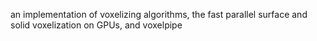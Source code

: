 an implementation of voxelizing algorithms, the fast parallel surface and solid voxelization on GPUs, and voxelpipe